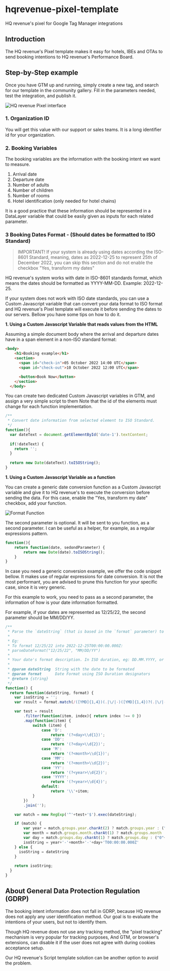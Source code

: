 # hqrevenue-pixel-template
HQ revenue's pixel for Google Tag Manager integrations

## Introduction

The HQ revenue's Pixel template makes it easy for hotels, IBEs and OTAs to send booking intentions to HQ revenue's Performance Board.

## Step-by-Step example

Once you have GTM up and running, simply create a new tag, and search for our template in the community gallery.
Fill in the parameters needed, test the integration, and publish it.

![HQ revenue Pixel interface](resources/hq-pixel-interface.png)

### 1. Organization ID
You will get this value with our support or sales teams. It is a long identifier id for your organization.

### 2. Booking Variables
The booking variables are the information with the booking intent we want to measure.

1. Arrival date
2. Departure date
3. Number of adults
4. Number of children
5. Number of rooms
6. Hotel identification (only needed for hotel chains)

It is a good practice that these information should be represented in a DataLayer variable that could be easily given as 
inputs for each related parameter.

### 3 Booking Dates Format - (Should dates be formatted to ISO Standard)

> IMPORTANT!
> If your system is already using dates according the ISO-8601 Standard, meaning, dates as 2022-12-25 to represent 25th of December 2022,
> you can skip this section and do not enable the checkbox "Yes, transform my dates"

HQ revenue's system works with date in ISO-8601 standards format, which means the dates should be formatted as YYYY-MM-DD.
Example: 2022-12-25.

If your system does not work with ISO date standards, you can use a Custom Javascript variable that can convert your data
format to ISO format and HQ revenue's Pixel template will execute it before sending the dates to our servers. Bellow you have
some tips on how to do it.

**1. Using a Custom Javascript Variable that reads values from the HTML**

Assuming a simple document body where the arrival and departure dates have in a span element in a non-ISO standard format:
```html
<body>
    <h1>Booking example</h1>
    <section>
      <span id="check-in">05 October 2022 14:00 UTC</span>
      <span id="check-out">10 October 2022 12:00 UTC</span>

      <button>Book Now</button>
    </section>
  </body>
```

You can create two dedicated Custom Javascript variables in GTM, and assign a very simple script to them Note that the
id of the elements must change for each function implementation.

```javascript
/**
 * Convert date information from selected element to ISO Standard.
 */
function(){
  var dateText = document.getElementById('date-1').textContent;
  
  if(!dateText) {
    return '';
  }
  
  return new Date(dateText).toISOString();
}
```

**1. Using a Custom Javascript Variable as a function**

You can create a generic date conversion function as a Custom Javascript variable and give it to HQ revenue's to execute
the conversion before sending the data. For this case, enable the "Yes, transform my date" checkbox, add your function.

![Format Function](resources/format-function.png)

The second parameter is optional. It will be sent to you function, as a second parameter. I can be useful as a helper,
for example, as a regular expressions pattern.

```javascript
function(){
    return function(date, sedondParameter) {
        return new Date(date).toISOString();
    }
}
```

In case you need a generic conversion example, we offer the code snippet bellow. It makes use of regular expressions for
date conversion. It is not the most performant, you are advised to prune this function for your specific case, since it
is very generic.

For this example to work, you need to pass as a second parameter, the information of how is your date information formatted.

For example, if your dates are represented as 12/25/22, the second parameter should be MM/DD/YY.

```javascript
/**
 * Parse the `dateString` (that is based in the `format` parameter) to ISO Strings.
 * 
 * Eg: 
 * To format 12/25/22 into 2022-12-25T00:00:00.000Z:
 * parseDateFormat("12/25/22", "MM/DD/YY")
 *
 * Your date's format description. In ISO duration, eg: DD.MM.YYYY, or MM.DD.YY
 * 
 * @param dateString  String with the date to be formated
 * @param format      Date Format using ISO Duration designators
 * @return {string}
 */
function() {
  return function(dateString, format) {
    var isoString = '';
    var result = format.match(/([YMD]{1,4})(.|\/|-)([YMD]{1,4})?(.|\/|-)([YMD]{1,4})/);

    var test = result
        .filter(function(item, index){ return index !== 0 })
        .map(function(item) {
            switch (item) {
                case 'D':
                    return '(?<day>\\d{1})';
                case 'DD':
                    return '(?<day>\\d{2})';
                case 'M':
                    return '(?<month>\\d{1})';
                case 'MM':
                    return '(?<month>\\d{2})';
                case 'YY':
                    return '(?<year>\\d{2})';
                case 'YYYY':
                    return '(?<year>\\d{4})';
                default:
                    return '\\'+item;
            }
        })
        .join('');

    var match = new RegExp('^'+test+'$').exec(dateString);

    if (match) {
        var year = match.groups.year.charAt(2) ? match.groups.year : ("20"+match.groups.year)
        var month = match.groups.month.charAt(1) ? match.groups.month : ("0"+match.groups.month)
        var day = match.groups.day.charAt(1) ? match.groups.day : ("0"+match.groups.day)
        isoString = year+'-'+month+'-'+day+'T00:00:00.000Z'
    } else {
      isoString = dateString
    }
    
    return isoString;
  }
}
```

## About General Data Protection Regulation (GDRP)

The booking intent information does not fall in GDRP, because HQ revenue does not apply any user identification method.
Our goal is to evaluate the intentions of your users, but not to identify them.

Though HQ revenue does not use any tracking method, the "pixel tracking" mechanism is very popular for tracking purposes,
And GTM, or browser's extensions, can disable it if the user does not agree with during cookies acceptance setup.

Our HQ revenue's Script template solution can be another option to avoid the problem. 